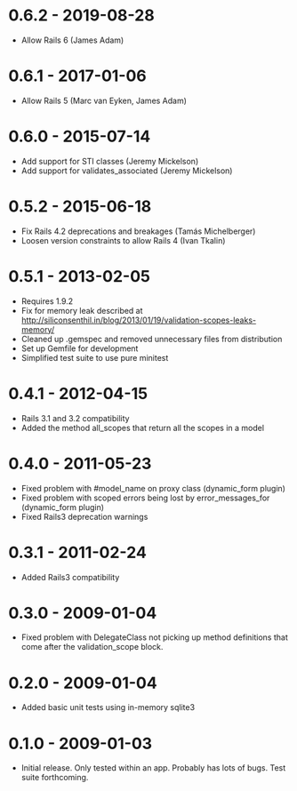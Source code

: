 # 0.6.2 - 2019-08-28

* Allow Rails 6 (James Adam)

# 0.6.1 - 2017-01-06

* Allow Rails 5 (Marc van Eyken, James Adam)

# 0.6.0 - 2015-07-14

* Add support for STI classes (Jeremy Mickelson)
* Add support for validates_associated (Jeremy Mickelson)

# 0.5.2 - 2015-06-18

* Fix Rails 4.2 deprecations and breakages (Tamás Michelberger)
* Loosen version constraints to allow Rails 4 (Ivan Tkalin)

# 0.5.1 - 2013-02-05

* Requires 1.9.2
* Fix for memory leak described at http://siliconsenthil.in/blog/2013/01/19/validation-scopes-leaks-memory/
* Cleaned up .gemspec and removed unnecessary files from distribution
* Set up Gemfile for development
* Simplified test suite to use pure minitest

# 0.4.1 - 2012-04-15

* Rails 3.1 and 3.2 compatibility
* Added the method all_scopes that return all the scopes in a model

# 0.4.0 - 2011-05-23

* Fixed problem with #model_name on proxy class (dynamic_form plugin)
* Fixed problem with scoped errors being lost by error_messages_for (dynamic_form plugin)
* Fixed Rails3 deprecation warnings

# 0.3.1 - 2011-02-24

* Added Rails3 compatibility

# 0.3.0 - 2009-01-04

* Fixed problem with DelegateClass not picking up method definitions that come after the validation_scope block.

# 0.2.0 - 2009-01-04

* Added basic unit tests using in-memory sqlite3

# 0.1.0 - 2009-01-03

* Initial release.  Only tested within an app.  Probably has lots of bugs.  Test suite forthcoming.
